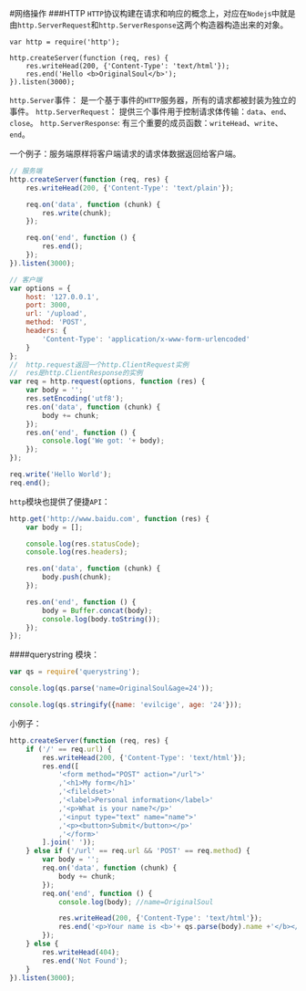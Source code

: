 #网络操作
###HTTP
``HTTP``协议构建在请求和响应的概念上，对应在``Nodejs``中就是由``http.ServerRequest``和``http.ServerResponse``这两个构造器构造出来的对象。
```
var http = require('http');

http.createServer(function (req, res) {
	res.writeHead(200, {'Content-Type': 'text/html'});
	res.end('Hello <b>OriginalSoul</b>');
}).listen(3000);
```
``http.Server``事件：
是一个基于事件的``HTTP``服务器，所有的请求都被封装为独立的事件。
``http.ServerRequest``：
提供三个事件用于控制请求体传输：``data``、``end``、``close``。
``http.ServerResponse``:
有三个重要的成员函数：``writeHead``、``write``、``end``。

一个例子：服务端原样将客户端请求的请求体数据返回给客户端。
```javascript
// 服务端
http.createServer(function (req, res) {
	res.writeHead(200, {'Content-Type': 'text/plain'});

	req.on('data', function (chunk) {
		res.write(chunk);
	});

	req.on('end', function () {
		res.end();
	});
}).listen(3000);
```
```javascript
// 客户端
var options = {
	host: '127.0.0.1',
	port: 3000,
	url: '/upload',
	method: 'POST',
	headers: {
		'Content-Type': 'application/x-www-form-urlencoded'
	}
};
//  http.request返回一个http.ClientRequest实例
//  res是http.ClientResponse的实例
var req = http.request(options, function (res) {
	var body = '';
	res.setEncoding('utf8');
	res.on('data', function (chunk) {
		body += chunk;
	});
	res.on('end', function () {
		console.log('We got: '+ body);
	});
});

req.write('Hello World');
req.end();
```
``http``模块也提供了便捷``API``：
```javascript
http.get('http://www.baidu.com', function (res) {
	var body = [];

	console.log(res.statusCode);
	console.log(res.headers);

	res.on('data', function (chunk) {
		body.push(chunk);
	});

	res.on('end', function () {
		body = Buffer.concat(body);
		console.log(body.toString());
	});
});
```
####querystring 模块：
```javascript
var qs = require('querystring');

console.log(qs.parse('name=OriginalSoul&age=24'));

console.log(qs.stringify({name: 'evilcige', age: '24'}));
```
小例子：
```javascript
http.createServer(function (req, res) {
	if ('/' == req.url) {
		res.writeHead(200, {'Content-Type': 'text/html'});
		res.end([
			'<form method="POST" action="/url">'
			,'<h1>My form</h1>'
			,'<fileldset>'
			,'<label>Personal information</label>'
			,'<p>What is your name?</p>'
			,'<input type="text" name="name">'
			,'<p><button>Submit</button></p>'
			,'</form>'
		].join(' '));
	} else if ('/url' == req.url && 'POST' == req.method) {
		var body = '';
		req.on('data', function (chunk) {
			body += chunk;
		});
		req.on('end', function () {
			console.log(body); //name=OriginalSoul

			res.writeHead(200, {'Content-Type': 'text/html'});
			res.end('<p>Your name is <b>'+ qs.parse(body).name +'</b></p>');
		});
	} else {
		res.writeHead(404);
		res.end('Not Found');
	}
}).listen(3000);
```
